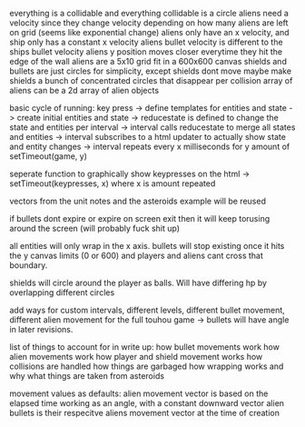 everything is a collidable and everything collidable is a circle
aliens need a velocity since they change velocity depending on how many aliens are left on grid (seems like exponential change)
aliens only have an x velocity, and ship only has a constant x velocity
aliens bullet velocity is different to the ships bullet velocity
aliens y position moves closer everytime they hit the edge of the wall
aliens are a 5x10 grid fit in a 600x600 canvas
shields and bullets are just circles for simplicity, except shields dont move
maybe make shields a bunch of concentrated circles that disappear per collision
array of aliens can be a 2d array of alien objects

basic cycle of running: 
key press -> define templates for entities and state -> create initial entities and state
-> reducestate is defined to change the state and entities per interval -> interval calls 
reducestate to merge all states and entities -> interval subscribes to a html updater to 
actually show  state and entity changes -> interval repeats every x milliseconds for y amount
of setTimeout(game, y)

seperate function to graphically show keypresses on the html -> setTimeout(keypresses, x)
where x is amount repeated

vectors from the unit notes and the asteroids example will be reused

if bullets dont expire or expire on screen exit then it will keep torusing around the screen (will probably fuck shit up)

all entities will only wrap in the x axis. bullets will stop existing once it hits the y canvas limits (0 or 600) and players and aliens cant cross that boundary. 

shields will circle around the player as balls. Will have differing hp by overlapping different circles 

add ways for custom intervals, different levels, different bullet movement, different alien movement for the full touhou game -> bullets will have angle in later revisions. 

list of things to account for in write up:
how bullet movements work
how alien movements work
how player and shield movement works
how collisions are handled
how things are garbaged
how wrapping works and why
what things are taken from asteroids

movement values as defaults: 
alien movement vector is based on the elapsed time working as an angle, with a constant downward vector
alien bullets is their respecitve aliens movement vector at the time of creation
